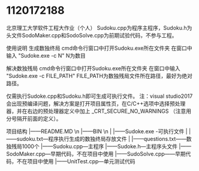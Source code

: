 # 1120172188
北京理工大学软件工程大作业（个人）
Sudoku.cpp为程序主程序，Sudoku.h为头文件SodoMaker.cpp和SodoSolve.cpp为前期试验代码，不参与工程。

使用说明
生成数独终局
cmd命令行窗口中打开Sudoku.exe所在文件夹
在窗口中输入 "Sudoke.exe -c N" N为数目

解决数独残局
cmd命令行窗口中打开Sudoku.exe所在文件夹
在窗口中输入 "Sudoke.exe -c FILE_PATH" FILE_PATH为数独残局文件所在路径，最好为绝对路径。

仅需执行Sudoke.cpp和Sudoku.h即可生成可执行文件。
注：visual studio2017会出现预编译问题，解决方案是打开项目属性页，在C/C++选项中选择预处理器，并在右边的预处理器定义中加上 _CRT_SECURE_NO_WARNINGS （注意用分号隔开前面的定义）。

项目结构
|——README.MD \n
|——BIN \n
|   |——Sudoke.exe -可执行文件
|   |——sudoku.txt—程序执行生成的数独终局存放文件
|   |——questions.txt——数独残局1000个
|——Sudoku.cpp—主程序
|——Sudoke.h—主程序头文件
|——SodoMaker.cpp—早期代码，不在项目中使用
|——SudoSolve.cpp——早期代码，不在项目中使用
|——UnitTest.cpp—单元测试代码
